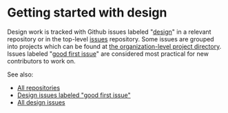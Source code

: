 # Getting started with design

Design work is tracked with Github issues labeled "[design](https://github.com/search?l=&q=org%3Agenerativefm+org%3Agenerative-music+is%3Aopen+label%3Adesign&type=issues)" in a relevant repository or in the top-level [issues](https://github.com/generativefm/issues) repository. Some issues are grouped into projects which can be found at [the organization-level project directory](https://github.com/orgs/generativefm/projects?type=beta). Issues labeled "[good first issue](https://github.com/search?q=org%3Agenerativefm+org%3Agenerative-music+is%3Aopen+label%3A%22good+first+issue%22&type=issues)" are considered most practical for new contributors to work on.

<!-- TODO: Add figma link -->

See also:

- [All repositories](../../repositories.md)
- [Design issues labeled "good first issue"](https://github.com/search?q=org%3Agenerativefm+org%3Agenerative-music+is%3Aopen+label%3A%22good+first+issue%22+label%3A%22design%22&type=issues)
- [All design issues](https://github.com/search?l=&q=org%3Agenerativefm+org%3Agenerative-music+is%3Aopen+label%3Adesign&type=issues)
